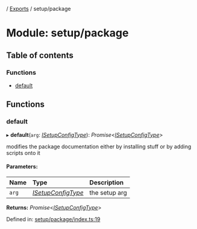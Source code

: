 [](../README.md) / [Exports](../modules.md) / setup/package

# Module: setup/package

## Table of contents

### Functions

- [default](setup_package.md#default)

## Functions

### default

▸ **default**(`arg`: [*ISetupConfigType*](../interfaces/setup.isetupconfigtype.md)): *Promise*<[*ISetupConfigType*](../interfaces/setup.isetupconfigtype.md)\>

modifies the package documentation either by installing stuff or by adding scripts onto it

#### Parameters:

Name | Type | Description |
:------ | :------ | :------ |
`arg` | [*ISetupConfigType*](../interfaces/setup.isetupconfigtype.md) | the setup arg    |

**Returns:** *Promise*<[*ISetupConfigType*](../interfaces/setup.isetupconfigtype.md)\>

Defined in: [setup/package/index.ts:19](https://github.com/onzag/itemize/blob/0e9b128c/setup/package/index.ts#L19)
